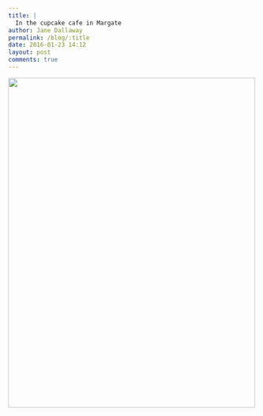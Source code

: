 ```yaml
---
title: |
  In the cupcake cafe in Margate
author: Jane Dallaway
permalink: /blog/:title
date: 2016-01-23 14:12
layout: post
comments: true
---
```


<div><a href="http://static.skitters.dallaway.com/tp_IMG_5899.JPG"><img src="http://static.skitters.dallaway.com/tp_thumb_IMG_5899.JPG" width="500" height="667"/></a></div>



  

      
